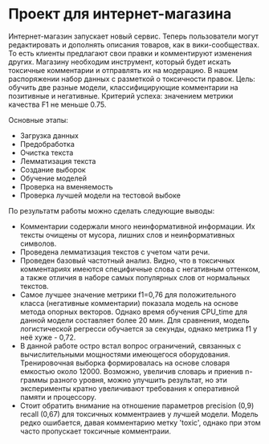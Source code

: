 # Проект для интернет-магазина
Интернет-магазин запускает новый сервис. Теперь пользователи могут редактировать и дополнять описания товаров, как в вики-сообществах. То есть клиенты предлагают свои правки и комментируют изменения других. Магазину необходим инструмент, который будет искать токсичные комментарии и отправлять их на модерацию. В нашем распоряжении набор данных с разметкой о токсичности правок.
Цель: обучить две разные модели, классифицирующие комментарии на позитивные и негативные.
Критерий успеха: значением метрики качества F1 не меньше 0.75.

Основные этапы:
- Загрузка данных
- Предобработка
- Очистка текста
- Лемматизация текста
- Создание выборок
- Обучение моделей
- Проверка на вменяемость
- Проверка лучшей модели на тестовой выбоке
  
По результатм работы можно сделать следующие выводы:

- Комментарии содержали много неинформативной информации. Их тексты очищены от мусора, лишних слов и неинформативных символов.
- Проведена лемматизация текстов с учетом чати речи.
- Проведен базовый частотный анализ. Видно, что в токсичных комментариях имеются специфичные слова с негативным оттенком, а также отличия в наборе самых популярных слов от нормальных текстов.
- Самое лучшее значение метрики f1=0,76 для положительного класса (негативные комментарии) показала модель на основе метода опорных векторов. Однако время обучения CPU_time для данной модели составляет более 20 мин. Для сравнения, модель логистической регресси обучается за секунды, однако метрика f1 у неё хуже - 0,72.
- В данной работе остро встал вопрос ограничений, связанных с вычислительными мощностями имеющегося оборудования. Тренировочная выборка формировалась на основе словаря емкостью около 12000. Возможно, увеличив словарь и приенив n-граммы разного уровня, можно улучшить результат, но эти эксперименты кратно увеличивают требования к оперативной памяти и процессору.
- Стоит обратить внимание на отношение параметров precision (0,9) recall (0,67) для токсичных комментраиев у лучшей модели. Модель редко ошибается, давая комментарию метку 'toxic', однако при этом часто пропускает токсичные комментраии.
